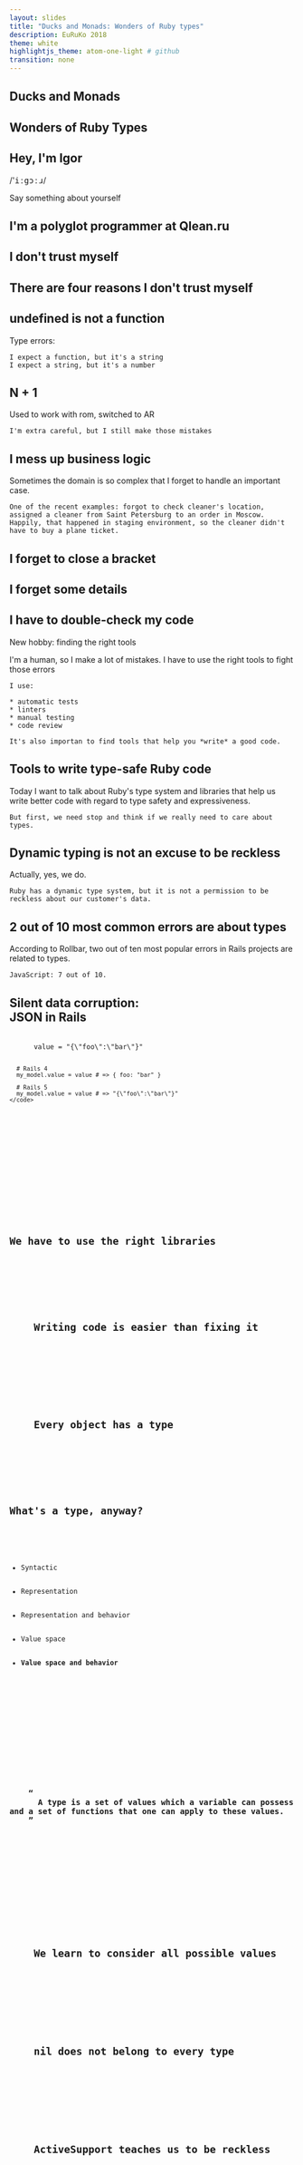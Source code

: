```yaml
---
layout: slides
title: "Ducks and Monads: Wonders of Ruby types"
description: EuRuKo 2018
theme: white
highlightjs_theme: atom-one-light # github
transition: none
---
```


<script>
document.addEventListener(
  "DOMContentLoaded",
  () => Reveal.configure({ slideNumber: 'c/t' })
);
</script>

<style>
  h1, h2, h3, h4, h5, h6 {
    text-transform: none !important;
  }

  .reveal div.slide-number {
    background: none;
    color: black;
  }

  .reveal pre code.ruby {
    font-size: 1.0em;
    line-height: 1.5em;
    max-height: none;
  }
</style>

<section>
  <h1>Ducks and Monads</h1>
  <h2>Wonders of Ruby Types</h2>
</section>

<section>
  <h2>Hey, I'm Igor</h2>
  <p>/'<span style="font-family: monospace;">iːgɔːɹ</span>/</p>

  <aside class="notes" data-markdown>
    Say something about yourself
  </aside>
</section>

<section>
  <h2>I'm a polyglot programmer at Qlean.ru</h2>

  <aside class="notes" data-markdown>
  </aside>
</section>

<section>
  <h2>I don't trust myself</h2>

  <aside class="notes" data-markdown>
  </aside>
</section>

<section>
  <h2>There are four reasons I don't trust myself</h2>
</section>

<section>
  <h2>
    undefined is not a function
  </h2>

  <aside class="notes" data-markdown>
    Type errors:

    I expect a function, but it's a string
    I expect a string, but it's a number

  </aside>
</section>

<section>
  <h2>
    N&nbsp;+&nbsp;1
  </h2>
  <aside class="notes" data-markdown>
    Used to work with rom, switched to AR

    I'm extra careful, but I still make those mistakes

  </aside>
</section>

<section>
  <h2>
    I mess up business logic
  </h2>

  <aside class="notes" data-markdown>
    Sometimes the domain is so complex that I forget to handle an important case.

    One of the recent examples: forgot to check cleaner's location, assigned a cleaner from Saint Petersburg to an order in Moscow.
    Happily, that happened in staging environment, so the cleaner didn't have to buy a plane ticket.

  </aside>
</section>

<section>
  <h2>
    I forget to close a bracket
  </h2>
</section>

<section>
  <h2>
    I forget some details
  </h2>
</section>

<section>
  <h2>I have to double-check my code</h2>
  <p>
    New hobby: finding the right tools
  </p>

  <aside class="notes" data-markdown>
    I'm a human, so I make a lot of mistakes. I have to use the right tools to fight those errors

    I use:

    * automatic tests
    * linters
    * manual testing
    * code review

    It's also importan to find tools that help you *write* a good code.

  </aside>
</section>

<section>
  <h2>Tools to write type-safe Ruby code</h2>

  <aside class="notes" data-markdown>
    Today I want to talk about Ruby's type system and libraries that help us write better code
    with regard to type safety and expressiveness.

    But first, we need stop and think if we really need to care about types.

  </aside>
</section>

<section>
  <h2>Dynamic typing is not an excuse to be reckless</h2>

  <aside class="notes" data-markdown>
    Actually, yes, we do.

    Ruby has a dynamic type system, but it is not a permission to be reckless about our customer's data.

  </aside>
</section>

<section>
  <h2>2 out of 10 most common errors are about types</h2>

  <aside class="notes" data-markdown>
    According to Rollbar, two out of ten most popular errors in Rails projects are related to types.

    JavaScript: 7 out of 10.

  </aside>
</section>

<section>
  <h2>Silent data corruption: <br />JSON in Rails</h2>
  <pre>
    <code class="ruby" data-trim>
      value = "{\"foo\":\"bar\"}"

      # Rails 4
      my_model.value = value # => { foo: "bar" }

      # Rails 5
      my_model.value = value # => "{\"foo\":\"bar\"}"
    </code>

  </pre>

  <aside class="notes" data-markdown>

  </aside>
</section>

<section>
  <h2>We have to use the right libraries</h2>
</section>

<section>
  <h2>
    Writing code is easier than fixing it
  </h2>
</section>

<section>
  <h2>
    Every object has a type
  </h2>
</section>

<section>
  <h2>What's a type, anyway?</h2>
  <ul>
    <li>Syntactic</li>
    <li>Representation</li>
    <li>Representation and behavior</li>
    <li>Value space</li>
    <li><strong>Value space and behavior</strong></li>
  </ul>

  <aside class="notes" data-markdown>
  </aside>
</section>

<section>
  <h3>
    <q>
      A type is a set of values which a variable can possess and a set of functions that one can apply to these values.
    </q>
  </h3>

  <aside class="notes" data-markdown>
  </aside>
</section>

<section>
  <h2>
    We learn to consider all possible values
  </h2>
</section>

<section>
  <h2>
    nil does not belong to every type
  </h2>
</section>

<section>
  <h2>
    ActiveSupport teaches us to be reckless
  </h2>
</section>

<section>
  <h2>
    <code>blank?</code> and <code>present?</code><br/>are bad for your code
  </h2>
</section>

<section>
  <h2>
    We have to think about design of our data
  </h2>
</section>

<section>
  <h2>
    Being careful is not enough
  </h2>
</section>

<section>
  <h2><q>dry-types is a simple and extendable type system for Ruby</q></h2>

  <aside class="notes" data-markdown>
  </aside>
</section>

<section>
  <h2>Data constructors</h2>
  <pre>
    <code class="ruby" data-trim>
      Types::Strict::String["foo"] # => "foo"
      Types::Strict::String[nil] # => Dry::Types::ConstraintError:
      # nil violates constraints

      Types::Optional::Strict::String[nil] # => nil
    </code>

  </pre>

  <aside class="notes" data-markdown>
  </aside>
</section>

<section>
  <h2>Complex definitions</h2>
  <pre>
    <code class="ruby" data-trim>
      IntArray = Types::Strict::Array.of(Types::Strict::Integer)

      Enum = Types::Strict::String.enum('foo', 'bar')

      Timestamp = Types::Strict::String | Types::Strict::Time

      MyHash = Types::Strict::Hash.schema(
        foo: Types.Instance(MyClass),
        bar: Types::Strict::Float
      )
    </code>

  </pre>

  <aside class="notes" data-markdown>
  </aside>
</section>

<section>
  <h2>dry-types won't change your architecture</h2>

  <aside class="notes" data-markdown>
  </aside>
</section>

<section>
  <img style="border: none; max-width: 400px; max-height: auto" src="/assets/images/slides/euruko/hanami.png" />
  <h2>Trying out dry-types: Hanami</h2>

  <aside class="notes" data-markdown>
  </aside>
</section>

<section>
  <h2>Enhancing your application with dry-types</h2>

  <ul>
    <li>Describe your data using dry-types</li>
    <li>Use those definitions in constructors</li>
    <li>Use them in setters</li>
    <li>(hard) Use dry-struct for domain models</li>
  </ul>

  <aside class="notes" data-markdown>
  </aside>
</section>

<section>
  <h2>Three steps to type safety</h2>

  <ul>
    <li>Stop using ActiveSupport</li>
    <li>Consider all possible values</li>
    <li>Use strict constructors</li>
  </ul>

  <aside class="notes" data-markdown>
  </aside>
</section>

<section>
  <h2>
    Expressing errors with types
  </h2>
</section>

<section>
  <h2>
    Errors are not that exceptional
  </h2>
</section>

<section>
  <h2>
    Types can facilitate error handling
  </h2>
</section>

<section>
  <h1>Monads in Ruby</h1>
</section>

<section>
  <h2>Monads are similar to musical instruments</h2>

  <aside class="notes" data-markdown>
    You can use them, but you can't give them a good definition without being wrong
  </aside>
</section>

<section>
  <h2>
    A monad is a result object with a few rules
  </h2>

  <aside class="notes" data-markdown>
  </aside>
</section>

<section>
  <h2>Result (Either) monad</h2>

  <aside class="notes" data-markdown>
  </aside>
</section>

<section>
  <h2><code class="haskell">type Result a b = Failure a | Success b</code></h2>

  <aside class="notes" data-markdown>
  </aside>
</section>

<section>
  <h2>Using Result</h2>
  <pre>
    <code class="ruby" data-trim>
      require 'dry/monads/result'

      include Dry::Monads::Result

      Success(1).success # => 1
      Success(1).success? # => true

      Failure("abc").failure # => "abc"
      Failure("abc").failure? # => true
    </code>

  </pre>

  <aside class="notes" data-markdown>
  </aside>
</section>

<section>
  <h2>Computations: bind</h2>
  <pre>
    <code class="ruby" data-trim>
      Success(1).bind do |value|
        if value.positive?
          Failure("Welp")
        else
          Success(value + 3)
        end
      end # => Failure("Welp")
    </code>

  </pre>

  <aside class="notes" data-markdown>
  </aside>
</section>

<section>
  <h2>Handling errors: or</h2>
  <pre>
    <code class="ruby" data-trim>
      Failure(:not_found).or do |error|
        case error
        when :not_found
          Failure(:db_error)
        else
          Success("Yay!")
        end
      end # => Failure(:db_error)
    </code>

  </pre>

  <aside class="notes" data-markdown>
  </aside>
</section>

<section>
  <h2>Non-monadic computations: fmap</h2>
  <pre>
    <code class="ruby" data-trim>
      Success(1).fmap do |value|
        "The value is #{value}"
      end # => Success("The value is 1")

      Failure(1).fmap do |value|
        "The value is #{value}"
      end # => Failure(1)
    </code>

  </pre>

  <aside class="notes" data-markdown>
  </aside>
</section>

<!-- <section>
  <h2>Recovering from failure: <br />#or_fmap</h2>
  <pre>
    <code class="ruby" data-trim>
      Failure(:not_found).or_fmap do |error|
        logger.info("Error occured", error)

        repo.default
      end # => Success(...)
    </code>

  </pre>

  <aside class="notes" data-markdown>
  </aside>
</section> -->

<section>
  <h2>Escaping the context: <br />value_or</h2>
  <pre>
    <code class="ruby" data-trim>
      Success(-5).bind do |x|
        if x.positive?
          Success(x)
        else
          Failure("Something went wrong")
        end
      end.value_or { nil } # => nil
    </code>

  </pre>

  <aside class="notes" data-markdown>
  </aside>
</section>

<section>
  <h2>Unwrapping</h2>
  <pre>
    <code class="ruby" data-trim>
      Failure(
        "Something went wrong"
      ).value_or(&:itself) # => "Something went wrong"
    </code>

  </pre>

  <aside class="notes" data-markdown>
  </aside>
</section>

<section>
  <h2>Do notation</h2>
  <pre>
    <code class="ruby" data-trim>
      class Operation
        include Dry::Monads::Do.for(:call)
        include Dry::Monads::Result

        def call(name)
          user = yield find_by_name(name)

          contract = yield find_contract(user)

          Success(contract.new(
            amount: contract.amount + 100
          ))
        end
      end
    </code>

  </pre>

  <aside class="notes" data-markdown>
  </aside>
</section>

<section>
  <h1>Recap</h1>
</section>

<section>
  <h2>Types help us design our applications</h2>
</section>

<section>
  <h2>ActiveSupport may be bad for our code</h2>
</section>

<section>
  <h2>Use dry-types for a type-safe application design</h2>
</section>

<section>
  <h2>Monads help us handle errors gracefully</h2>
</section>

<section>
  <h2>Useful links and references</h2>
  <ul>
    <li><a href="http://dry-rb.org/gems/dry-types/">
      dry-rb.org
    </a></li>
    <li><a href="https://solnic.codes/2016/11/02/duck-typing-vs-type-safety-in-ruby/">solnic.codes</a></li>
    <li><a href="http://hanamirb.org/">hanamirb.org</a></li>
    <li>
      <a href="https://fsharpforfunandprofit.com/rop/">
        Railway Oriented Programming
      </a>
    </li>
    <li><a href="https://books.google.ru/books/about/Abstract_Types_Defined_as_Classes_of_Var.html?id=gKP1SQAACAAJ&redir_esc=y">Parnas, Weiss and Shore on data types</a></li>
    <li>
      <a href="http://trailblazer.to/gems/operation/2.0/">
        Trailblazer operations
      </a>
    </li>
    <li>
      <a href="https://www.morozov.is/2018/05/27/do-notation-ruby.html">Do notation in Ruby</a>
    </li>
  </ul>
</section>

<section>
  <h1>Thank you! ❤</h1>
  <p>
    I would love to hear from you
    <br />
    igor@morozov.is
  </p>

  <aside class="notes" data-markdown>
  </aside>
</section>

<!-- <section>
  <h2></h2>
  <q>
  </q>
</section>

<section>
  <h2></h2>

  <pre>
    <code class="ruby" data-trim>
    </code>
  </pre>
</section>

<section>
  <h2></h2>
  <ul>
    <li></li>
  </ul>
</section>

<section>
  <h2></h2>
  <p>
  </p>
</section> -->
